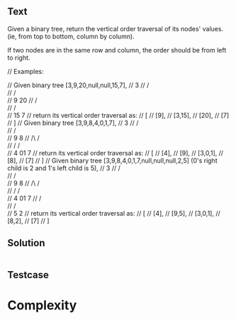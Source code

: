 ## Text
Given a binary tree, return the vertical order traversal of its nodes' values. (ie, from top to bottom, column by column).

If two nodes are in the same row and column, the order should be from left to right.

// Examples:

// Given binary tree [3,9,20,null,null,15,7],
//    3
//   /\
//  /  \
//  9  20
//     /\
//    /  \
//   15   7
// return its vertical order traversal as:
// [
//   [9],
//   [3,15],
//   [20],
//   [7]
// ]
// Given binary tree [3,9,8,4,0,1,7],
//      3
//     /\
//    /  \
//    9   8
//   /\  /\
//  /  \/  \
//  4  01   7
// return its vertical order traversal as:
// [
//   [4],
//   [9],
//   [3,0,1],
//   [8],
//   [7]
// ]
// Given binary tree [3,9,8,4,0,1,7,null,null,null,2,5] (0's right child is 2 and 1's left child is 5),
//      3
//     /\
//    /  \
//    9   8
//   /\  /\
//  /  \/  \
//  4  01   7
//     /\
//    /  \
//    5   2
// return its vertical order traversal as:
// [
//   [4],
//   [9,5],
//   [3,0,1],
//   [8,2],
//   [7]
// ]

## Solution
```javascript
```

## Testcase

# Complexity
